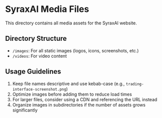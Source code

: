 # SyraxAI Media Files

This directory contains all media assets for the SyraxAI website.

## Directory Structure

- `/images`: For all static images (logos, icons, screenshots, etc.)
- `/videos`: For video content

## Usage Guidelines

1. Keep file names descriptive and use kebab-case (e.g., `trading-interface-screenshot.png`)
2. Optimize images before adding them to reduce load times
3. For larger files, consider using a CDN and referencing the URL instead
4. Organize images in subdirectories if the number of assets grows significantly
